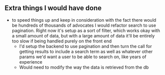 ## Extra things I would have done
* to speed things up and keep in consideration with the fact there would be hundreds of thousands of advocates I would refactor search
  to use pagination. Right now it's setup as a sort of filter, which works okay with a small amount of data, but with a large amount of data
  it'll be entirely too slow if being handled purely on the front end
  * I'd setup the backend to use pagination and then turn the call for getting results to include a search term
  as well as whatever other params we'd want a user to be able to search on, like years of experience
  * Would need to modify the way the data is retrieved from the db